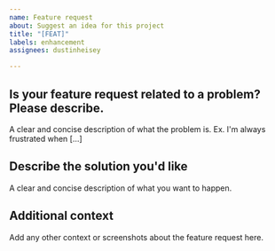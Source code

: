 ```yaml
---
name: Feature request
about: Suggest an idea for this project
title: "[FEAT]"
labels: enhancement
assignees: dustinheisey

---
```


## Is your feature request related to a problem? Please describe.
A clear and concise description of what the problem is. Ex. I'm always frustrated when [...]

## Describe the solution you'd like
A clear and concise description of what you want to happen.

## Additional context
Add any other context or screenshots about the feature request here.
